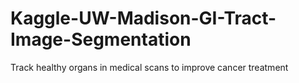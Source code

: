 # Kaggle-UW-Madison-GI-Tract-Image-Segmentation
Track healthy organs in medical scans to improve cancer treatment
